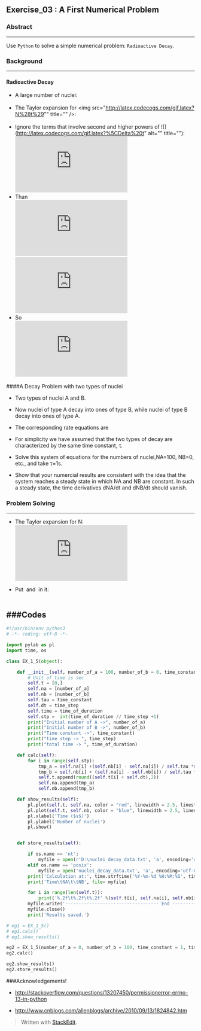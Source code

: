 Exercise_03 : A First Numerical Problem
-



### Abstract
---
Use `Python` to solve a simple numerical problem: `Radioactive Decay`.


### Background

---
#### Radioactive Decay
 - A large number of nuclei:
 <br/><img src="http://latex.codecogs.com/gif.latex?\frac{dN}{dt}=-\frac{N}{\tau}" alt="" title="" /><br/>
 - The Taylor expansion for <img src="http://latex.codecogs.com/gif.latex?N%28t%29"" title="" />:
<br/><img src="http://latex.codecogs.com/gif.latex?N%28%5CDelta%20t%29%3DN%280%29&plus;%5Cfrac%7BdN%7D%7Bdt%7D%5Ccdot%5CDelta%20t&plus;%5Cfrac%7B1%7D%7B2%7D%5Ccdot%5Cfrac%7Bd%5E2N%7D%7Bdt%5E2%7D&plus;..." alt="" title="" /> <br/>
 - Ignore the terms that involve second and higher powers of ![](http://latex.codecogs.com/gif.latex?%5CDelta%20t" alt="" title=""):
  <br/> ![](http://latex.codecogs.com/gif.latex?N%28%5CDelta%20t%29%5Capprox%20N%280%29&plus;%5Cfrac%7BdN%7D%7Bdt%7D%5Ccdot%5CDelta%20t) <br/>
 - Than
 <br/> ![](http://latex.codecogs.com/gif.latex?%5Cfrac%7BdN%7D%7Bdt%7D%3D%5Clim_%7B%5CDelta%20t%5Crightarrow%200%7D%5Cfrac%7BN%28t&plus;%5CDelta%20t%29-N%28t%29%7D%7B%5CDelta%20t%7D%5Capprox%20%5Cfrac%7BN%28t&plus;%5CDelta%20t%29-N%28t%29%7D%7B%5CDelta%20t%7D) <br/>
 ![](http://latex.codecogs.com/gif.latex?N%28t&plus;%5CDelta%20t%29%5Capprox%20N%28t%29&plus;%5Cfrac%7BdN%7D%7Bdt%7D%5Ccdot%5CDelta%20t) <br/>
 - So
 <br/>![](http://latex.codecogs.com/gif.latex?N%28t&plus;%5CDelta%20t%29%5Capprox%20N%28t%29-%5Cfrac%7BN%28t%29%7D%7B%5Ctau%7D%5Ccdot%5CDelta%20t) 
 
####A Decay Problem with two types of nuclei
 - Two types of nuclei A and B. 
 - Now nuclei of type A decay into ones of type B, while nuclei of type B decay into ones of type A.
 - The corresponding rate equations are <br/>
<img src="http://latex.codecogs.com/gif.latex?\frac{dN_A}{dt}=\frac{N_B}{\tau}-\frac{N_A}{\tau}" alt="" title="" /> <br/>
<img src="http://latex.codecogs.com/gif.latex?\frac{dN_B}{dt}=\frac{N_A}{\tau}-\frac{N_B}{\tau}" alt="" title="" />  <br/>

 - For simplicity we have assumed that the two types of decay are characterized by the same time constant, τ.
 - Solve this system of equations for the numbers of nuclei,NA=100, NB=0, etc., and take τ=1s. 
 - Show that your numercial results are consistent with the idea that the system reaches a steady state in which NA and NB are constant. In such a steady state, the time derivatives dNA/dt and dNB/dt should vanish.
 
### Problem Solving
--- 
 - The Taylor expansion for N:
 <br/>![](http://latex.codecogs.com/gif.latex?N%28%5CDelta%20t%29%5Capprox%20N%280%29&plus;%5Cfrac%7BdN%7D%7Bdt%7D%5Ccdot%5CDelta%20t) <br/>
 
 - Put <img src="http://latex.codecogs.com/gif.latex?\frac{dN_A}{dt}" alt="" title="" /> and <img src="http://latex.codecogs.com/gif.latex?\frac{dN_B}{dt}" alt="" title="" /> in it:
<br/> <img src="http://latex.codecogs.com/gif.latex?N_A%28%5CDelta%20t%29%5Capprox%20N%280%29&plus;%28\frac{N_B}{\tau}-\frac{N_A}{\tau}%29%5CDelta%20t" alt="" title="" /> <br/>
<br/> <img src="http://latex.codecogs.com/gif.latex?N_B%28%5CDelta%20t%29%5Capprox%20N%280%29&plus;%28\frac{N_A}{\tau}-\frac{N_B}{\tau}%29%5CDelta%20t" alt="" title="" /> <br/>


###Codes
---
```Python
#!/usr/bin/env python3
# -*- coding: utf-8 -*-

import pylab as pl
import time, os

class EX_1_5(object):

    def __init__(self, number_of_a = 100, number_of_b = 0, time_constant = 1, time_of_duration = 5, time_step = 0.05):
        # Unit of time is sec
        self.t = [0,]
        self.na = [number_of_a]
        self.nb = [number_of_b]
        self.tau = time_constant
        self.dt = time_step
        self.time = time_of_duration
        self.stp =  int(time_of_duration // time_step +1)
        print("Initial number of A ->", number_of_a)
        print("Initial number of B ->", number_of_b)
        print("Time constant ->", time_constant)
        print("time step -> ", time_step)
        print("total time -> ", time_of_duration)

    def calc(self):
        for i in range(self.stp):
            tmp_a = self.na[i] +(self.nb[i] - self.na[i]) / self.tau *self.dt
            tmp_b = self.nb[i] + (self.na[i] - self.nb[i]) / self.tau * self.dt
            self.t.append(round((self.t[i] + self.dt),2))
            self.na.append(tmp_a)
            self.nb.append(tmp_b)

    def show_results(self):
        pl.plot(self.t, self.na, color = "red", linewidth = 2.5, linestyle = "-", label = "Number of A")
        pl.plot(self.t, self.nb, color = "blue", linewidth = 2.5, linestyle = "-", label = "Number of B")
        pl.xlabel('Time ($s$)')
        pl.ylabel('Number of nuclei')
        pl.show()


    def store_results(self):

        if os.name == 'nt':
            myfile = open(r'D:\nuclei_decay_data.txt', 'a', encoding='utf - 8')
        elif os.name == 'posix':
            myfile = open('nuclei_decay_data.txt', 'a', encoding='utf-8')
        print('Calculation at:', time.strftime('%Y-%m-%d %H:%M:%S', time.localtime(time.time())), file = myfile)
        print('Time\tNA\t\tNB', file= myfile)

        for i in range(len(self.t)):
            print('%.2f\t%.2f\t%.2f' %(self.t[i], self.na[i], self.nb[i]), file = myfile)
        myfile.write('----------------------------------- End ---------------------------------------\n')
        myfile.close()
        print('Results saved.')

# eg1 = EX_1_5()
# eg1.calc()
# eg1.show_results()

eg2 = EX_1_5(number_of_a = 0, number_of_b = 100, time_constant = 1, time_of_duration = 5, time_step = 0.05)
eg2.calc()

eg2.show_results()
eg2.store_results()

```
</details>

###Acknowledgements!

- http://stackoverflow.com/questions/13207450/permissionerror-errno-13-in-python

- http://www.cnblogs.com/allenblogs/archive/2010/09/13/1824842.htm

> Written with [StackEdit](https://stackedit.io/).
